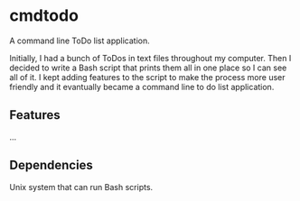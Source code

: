 # cmdtodo
A command line ToDo list application.

Initially, I had a bunch of ToDos in text files throughout my computer. Then I decided to write a Bash script that
prints them all in one place so I can see all of it. I kept adding features to the script to make the process more user friendly
and it evantually became a command line to do list application.

## Features
...

## Dependencies
Unix system that can run Bash scripts.
